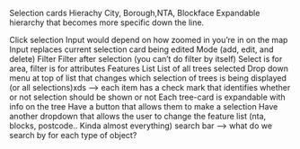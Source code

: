 Selection cards
    Hierachy
        City, Borough,NTA, Blockface
    Expandable hierarchy that becomes more specific down the line.

Click selection
    Input would depend on how zoomed in you’re in on the map
    Input replaces current selection card being edited
    Mode (add, edit, and delete)
Filter
    Filter after selection (you can’t do filter by itself)
    Select is for area, filter is for attributes
Features List
    List of all trees selected
    Drop down menu at top of list that changes which selection of trees is being displayed (or all selections)xds --> each item has a check mark that identifies whether or not selection should be shown or not
    Each tree-card is expandable with info on the tree
    Have a button that allows them to make a selection 
    Have another dropdown that allows the user to change the feature list (nta, blocks, postcode.. Kinda almost everything)
    search bar --> what do we search by for each type of object?
